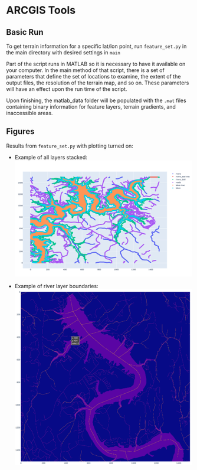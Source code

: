 # ARCGIS Tools

## Basic Run

To get terrain information for a specific lat/lon point, run `feature_set.py` in the main directory with desired settings in `main`

Part of the script runs in MATLAB so it is necessary to have it available on your computer. In the main method of that script, there is a set of parameters that define the set of locations to examine, the extent of the output files, the resolution of the terrain map, and so on. These parameters will have an effect upon the run time of the script.

Upon finishing, the matlab_data folder will be populated with the `.mat` files containing binary information for feature layers, terrain gradients, and inaccessible areas.

## Figures

Results from `feature_set.py` with plotting turned on:

* Example of all layers stacked: ![](figs/agsGrabberAllLayers.png)

* Example of river layer boundaries: ![](figs/agsLayersRiverBoundary.png)

